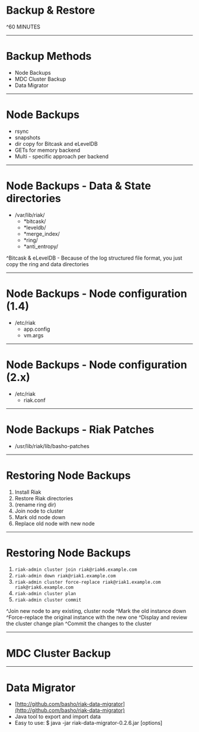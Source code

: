 # Backup & Restore

^60 MINUTES 

---

# Backup Methods

* Node Backups
* MDC Cluster Backup
* Data Migrator

---

# Node Backups

* rsync
* snapshots
* dir copy for Bitcask and eLevelDB
* GETs for memory backend
* Multi - specific approach per backend

---

# Node Backups - Data & State directories

* /var/lib/riak/ 
    - *bitcask/ 
    - *leveldb/ 
    - *merge_index/ 
    - *ring/ 
    - *anti_entropy/

^Bitcask & eLevelDB - Because of the log structured file format, you just copy the ring and data directories 

---

# Node Backups - Node configuration (1.4)

* /etc/riak
    - app.config
    - vm.args

---

# Node Backups - Node configuration (2.x)

* /etc/riak
    - riak.conf

---

# Node Backups - Riak Patches

* /usr/lib/riak/lib/basho-patches

---

# Restoring Node Backups

1. Install Riak
2. Restore Riak directories
3. (rename ring dir)
4. Join node to cluster
5. Mark old node down 
6. Replace old node with new node

---

# Restoring Node Backups

1. `riak-admin cluster join riak@riak6.example.com`
2. `riak-admin down riak@riak1.example.com`
3. `riak-admin cluster force-replace riak@riak1.example.com riak@riak6.example.com`
4. `riak-admin cluster plan`
5. `riak-admin cluster commit`

^Join new node to any existing, cluster node 
^Mark the old instance down 
^Force-replace the original instance with the new one 
^Display and review the cluster change plan 
^Commit the changes to the cluster

---

# MDC Cluster Backup

---

# Data Migrator

* [http://github.com/basho/riak-data-migrator](http://github.com/basho/riak-data-migrator)  
* Java tool to export and import data
* Easy to use: $ java -jar riak-data-migrator-0.2.6.jar [options]
